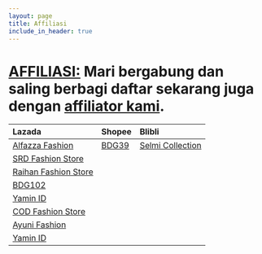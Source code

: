 ```yaml
---
layout: page
title: Affiliasi
include_in_header: true
---
```

# [AFFILIASI:](https://docs.google.com/forms/d/e/1FAIpQLSfCEHuhsYAs39LxJBAxbZuwW2LLoFpWJzwxvwyOYJHNk6fo2w/viewform?usp=pp_url) Mari bergabung dan saling berbagi daftar sekarang juga dengan [affiliator kami](http://adf.ly/13085395/).

| Lazada | Shopee | Blibli |
| :----- | :----- | :----- |
| <a href="https://www.lazada.co.id/alfazza-fashions" rel="noopener noreferrer" target="_blank">Alfazza Fashion</a> | <a href="https://www.lazada.co.id/bdg39" rel="noopener noreferrer" target="_blank">BDG39</a> | <a href="https://shopee.co.id/selmicollection" rel="noopener noreferrer" target="_blank">Selmi Collection</a> 
| <a href="https://shopee.co.id/srdfashionstore" rel="noopener noreferrer" target="_blank">SRD Fashion Store</a> | 
| <a href="https://www.lazada.co.id/raihan-fashion-store" rel="noopener noreferrer" target="_blank">Raihan Fashion Store</a>
| <a href="https://www.lazada.co.id/bdg102" rel="noopener noreferrer" target="_blank">BDG102</a>
| <a href="https://www.lazada.co.id/shop/yamin-id" rel="noopener noreferrer" target="_blank">Yamin ID</a>
| <a href="https://www.lazada.co.id/cod-fashion-store" rel="noopener noreferrer" target="_blank">COD Fashion Store</a>
| <a href="https://www.blibli.com/merchant/ayuni/AYI-70008" rel="noopener noreferrer" target="_blank">Ayuni Fashion</a>
| <a href="https://www.blibli.com/merchant/yamin-id/YAI-70015" rel="noopener noreferrer" target="_blank">Yamin ID</a> |
